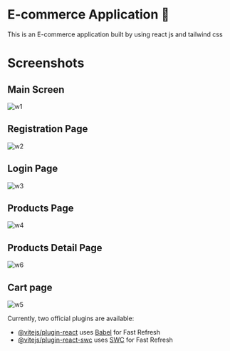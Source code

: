 # E-commerce Application 🛒

This is an E-commerce application built by using react js and tailwind css
# Screenshots
## Main Screen
![w1](https://github.com/Ck07860786/REACT-ECOMMERCE/assets/115991360/f963ee49-fac2-433b-93da-625770e05a3c)
## Registration Page
![w2](https://github.com/Ck07860786/REACT-ECOMMERCE/assets/115991360/dd1e979f-130e-42f3-bafd-4da43339126a)
## Login Page
![w3](https://github.com/Ck07860786/REACT-ECOMMERCE/assets/115991360/c53fed26-34d7-4813-bccc-3864884e9eef)
## Products Page
![w4](https://github.com/Ck07860786/REACT-ECOMMERCE/assets/115991360/52e8e48c-3cf1-4549-a2ee-d2430a90b781)
## Products Detail Page
![w6](https://github.com/Ck07860786/REACT-ECOMMERCE/assets/115991360/ab94db76-0ba0-46af-86b3-b5893af519d3)
## Cart page
![w5](https://github.com/Ck07860786/REACT-ECOMMERCE/assets/115991360/01eaa59b-5396-451f-bbed-321e4db7fd0d)


Currently, two official plugins are available:

- [@vitejs/plugin-react](https://github.com/vitejs/vite-plugin-react/blob/main/packages/plugin-react/README.md) uses [Babel](https://babeljs.io/) for Fast Refresh
- [@vitejs/plugin-react-swc](https://github.com/vitejs/vite-plugin-react-swc) uses [SWC](https://swc.rs/) for Fast Refresh
